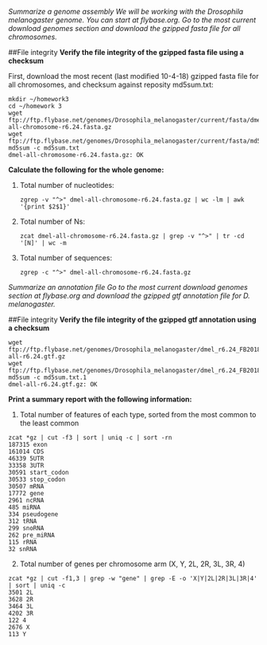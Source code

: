 _Summarize a genome assembly
We will be working with the Drosophila melanogaster genome. You can start at flybase.org. Go to the most current download genomes section and download the gzipped fasta file for all chromosomes._

##File integrity
__Verify the file integrity of the gzipped fasta file using a checksum__

First, download the most recent (last modified 10-4-18) gzipped fasta file for all chromosomes, and checksum against reposity md5sum.txt:
   
    mkdir ~/homework3
    cd ~/homework 3
    wget ftp://ftp.flybase.net/genomes/Drosophila_melanogaster/current/fasta/dmel-all-chromosome-r6.24.fasta.gz
    wget ftp://ftp.flybase.net/genomes/Drosophila_melanogaster/current/fasta/md5sum.txt
    md5sum -c md5sum.txt
    dmel-all-chromosome-r6.24.fasta.gz: OK
  
__Calculate the following for the whole genome:__
1. Total number of nucleotides:
   
    `zgrep -v "^>" dmel-all-chromosome-r6.24.fasta.gz | wc -lm | awk '{print $2$1}'`

2. Total number of Ns:

    `zcat dmel-all-chromosome-r6.24.fasta.gz | grep -v "^>" | tr -cd '[N]' | wc -m`

3. Total number of sequences:

    `zgrep -c "^>" dmel-all-chromosome-r6.24.fasta.gz`
    
    
_Summarize an annotation file
Go to the most current download genomes section at flybase.org and download the gzipped gtf annotation file for D. melanogaster._

##File integrity
__Verify the file integrity of the gzipped gtf annotation using a checksum__
 
    wget ftp://ftp.flybase.net/genomes/Drosophila_melanogaster/dmel_r6.24_FB2018_05/gtf/dmel-all-r6.24.gtf.gz
    wget ftp://ftp.flybase.net/genomes/Drosophila_melanogaster/dmel_r6.24_FB2018_05/gtf/md5sum.txt
    md5sum -c md5sum.txt.1
    dmel-all-r6.24.gtf.gz: OK

__Print a summary report with the following information:__
  1. Total number of features of each type, sorted from the most common to the least common
  
    zcat *gz | cut -f3 | sort | uniq -c | sort -rn        
    187315 exon
    161014 CDS
    46339 5UTR
    33358 3UTR
    30591 start_codon
    30533 stop_codon
    30507 mRNA
    17772 gene
    2961 ncRNA
    485 miRNA
    334 pseudogene
    312 tRNA
    299 snoRNA
    262 pre_miRNA
    115 rRNA
    32 snRNA
  
  2. Total number of genes per chromosome arm (X, Y, 2L, 2R, 3L, 3R, 4)
   
    zcat *gz | cut -f1,3 | grep -w "gene" | grep -E -o 'X|Y|2L|2R|3L|3R|4' | sort | uniq -c
    3501 2L
    3628 2R
    3464 3L
    4202 3R
    122 4
    2676 X
    113 Y
